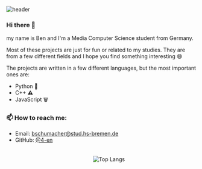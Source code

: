 ![header](https://github.com/4-en/4-en/assets/105049118/1f22e492-1493-42fe-b4dc-4b7245570910)
### Hi there 👋
my name is Ben and I'm a Media Computer Science student from Germany.

Most of these projects are just for fun or related to my studies. They are from a few different fields and I hope you find something interesting :smile:

The projects are written in a few different languages, but the most important ones are:
- Python :snake:
- C++ :warning:
- JavaScript :wastebasket:

### 📫 How to reach me:
- Email: [bschumacher@stud.hs-bremen.de](mailto:bschumacher@stud.hs-bremen.de)
- GitHub: [@4-en](https://github.com/4-en)




<div style="display: flex; align-items: center; justify-content: space-around; padding: 20px; width: 100%">
  <img src="https://github-readme-stats.vercel.app/api/top-langs/?username=4-en&count_weight=0.8&size_weight=0.2&layout=donut-vertical&hide=jupyter%20notebook,hlsl,shaderlab,)" alt="Top Langs">
</div>



